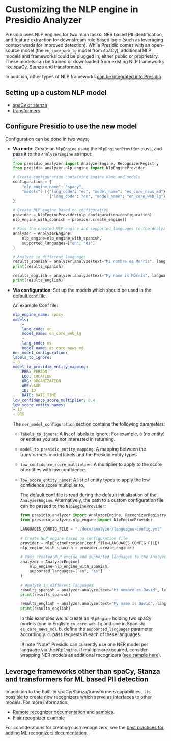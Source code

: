 # Customizing the NLP engine in Presidio Analyzer

Presidio uses NLP engines for two main tasks: NER based PII identification,
and feature extraction for downstream rule based logic (such as leveraging context words for improved detection).
While Presidio comes with an open-source model (the `en_core_web_lg` model from spaCy),
additional NLP models and frameworks could be plugged in, either public or proprietary.
These models can be trained or downloaded from existing NLP frameworks like [spaCy](https://spacy.io/usage/models),
[Stanza](https://github.com/stanfordnlp/stanza) and
[transformers](https://github.com/huggingface/transformers).

In addition, other types of NLP frameworks [can be integrated into Presidio](developing_recognizers.md#machine-learning-ml-based-or-rule-based).

## Setting up a custom NLP model

- [spaCy or stanza](nlp_engines/spacy_stanza.md)
- [transformers](nlp_engines/transformers.md)

## Configure Presidio to use the new model

Configuration can be done in two ways:

- **Via code**: Create an `NlpEngine` using the `NlpEnginerProvider` class, and pass it to the `AnalyzerEngine` as input:

    ```python
    from presidio_analyzer import AnalyzerEngine, RecognizerRegistry
    from presidio_analyzer.nlp_engine import NlpEngineProvider

    # Create configuration containing engine name and models
    configuration = {
        "nlp_engine_name": "spacy",
        "models": [{"lang_code": "es", "model_name": "es_core_news_md"},
                    {"lang_code": "en", "model_name": "en_core_web_lg"}],
    }

    # Create NLP engine based on configuration
    provider = NlpEngineProvider(nlp_configuration=configuration)
    nlp_engine_with_spanish = provider.create_engine()

    # Pass the created NLP engine and supported_languages to the AnalyzerEngine
    analyzer = AnalyzerEngine(
        nlp_engine=nlp_engine_with_spanish, 
        supported_languages=["en", "es"]
    )

    # Analyze in different languages
    results_spanish = analyzer.analyze(text="Mi nombre es Morris", language="es")
    print(results_spanish)

    results_english = analyzer.analyze(text="My name is Morris", language="en")
    print(results_english)
    ```

- **Via configuration**: Set up the models which should be used in the [default `conf` file](https://github.com/microsoft/presidio/blob/main/presidio-analyzer/presidio_analyzer/conf/default.yaml).

    An example Conf file:

    ```yaml
    nlp_engine_name: spacy
    models:
        -
        lang_code: en
        model_name: en_core_web_lg
        -
        lang_code: es
        model_name: es_core_news_md 
    ner_model_configuration:
    labels_to_ignore:
    - O
    model_to_presidio_entity_mapping:
        PER: PERSON
        LOC: LOCATION
        ORG: ORGANIZATION
        AGE: AGE
        ID: ID
        DATE: DATE_TIME
    low_confidence_score_multiplier: 0.4
    low_score_entity_names:
    - ID
    - ORG
    ```

    The `ner_model_configuration` section contains the following parameters:

  - `labels_to_ignore`: A list of labels to ignore. For example, `O` (no entity) or entities you are not interested in returning.
  - `model_to_presidio_entity_mapping`: A mapping between the transformers model labels and the Presidio entity types.
  - `low_confidence_score_multiplier`: A multiplier to apply to the score of entities with low confidence.
  - `low_score_entity_names`: A list of entity types to apply the low confidence score multiplier to.

    The [default conf file](https://github.com/microsoft/presidio/blob/main/presidio-analyzer/presidio_analyzer/conf/default.yaml) is read during the default initialization of the `AnalyzerEngine`. Alternatively, the path to a custom configuration file can be passed to the `NlpEngineProvider`:

    ```python
    from presidio_analyzer import AnalyzerEngine, RecognizerRegistry
    from presidio_analyzer.nlp_engine import NlpEngineProvider

    LANGUAGES_CONFIG_FILE = "./docs/analyzer/languages-config.yml"

    # Create NLP engine based on configuration file
    provider = NlpEngineProvider(conf_file=LANGUAGES_CONFIG_FILE)
    nlp_engine_with_spanish = provider.create_engine()

    # Pass created NLP engine and supported_languages to the AnalyzerEngine
    analyzer = AnalyzerEngine(
        nlp_engine=nlp_engine_with_spanish, 
        supported_languages=["en", "es"]
    )

    # Analyze in different languages
    results_spanish = analyzer.analyze(text="Mi nombre es David", language="es")
    print(results_spanish)

    results_english = analyzer.analyze(text="My name is David", language="en")
    print(results_english)
    ```

    In this examples we:
        a. create an `NlpEngine` holding two spaCy models (one in English: `en_core_web_lg` and one in Spanish: `es_core_news_md`).
        b. define the `supported_languages` parameter accordingly.
        c. pass requests in each of these languages.

    !!! note "Note"
        Presidio can currently use one NER model per language via the `NlpEngine`. If multiple are required,
        consider wrapping NER models as additional recognizers ([see sample here](https://github.com/microsoft/presidio/blob/main/docs/samples/python/example_remote_recognizer.py)).

## Leverage frameworks other than spaCy, Stanza and transformers for ML based PII detection

In addition to the built-in spaCy/Stanza/transformers capabilities, it is possible to create new recognizers which serve as interfaces to other models.
For more information:

- [Remote recognizer documentation](adding_recognizers.md#creating-a-remote-recognizer) and [samples](../samples/python/integrating_with_external_services.ipynb).
- [Flair recognizer example](../samples/python/flair_recognizer.py)

For considerations for creating such recognizers, see the [best practices for adding ML recognizers documentation](developing_recognizers.md#machine-learning--ml--based-or-rule-based).
